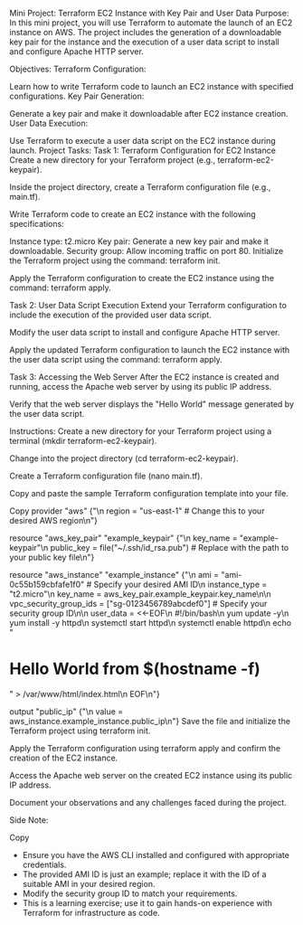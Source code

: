 Mini Project: Terraform EC2 Instance with Key Pair and User Data
Purpose:
In this mini project, you will use Terraform to automate the launch of an EC2 instance on AWS. The project includes the generation of a downloadable key pair for the instance and the execution of a user data script to install and configure Apache HTTP server.

Objectives:
Terraform Configuration:

Learn how to write Terraform code to launch an EC2 instance with specified configurations.
Key Pair Generation:

Generate a key pair and make it downloadable after EC2 instance creation.
User Data Execution:

Use Terraform to execute a user data script on the EC2 instance during launch.
Project Tasks:
Task 1: Terraform Configuration for EC2 Instance
Create a new directory for your Terraform project (e.g., terraform-ec2-keypair).

Inside the project directory, create a Terraform configuration file (e.g., main.tf).

Write Terraform code to create an EC2 instance with the following specifications:

Instance type: t2.micro
Key pair: Generate a new key pair and make it downloadable.
Security group: Allow incoming traffic on port 80.
Initialize the Terraform project using the command: terraform init.

Apply the Terraform configuration to create the EC2 instance using the command: terraform apply.

Task 2: User Data Script Execution
Extend your Terraform configuration to include the execution of the provided user data script.

Modify the user data script to install and configure Apache HTTP server.

Apply the updated Terraform configuration to launch the EC2 instance with the user data script using the command: terraform apply.

Task 3: Accessing the Web Server
After the EC2 instance is created and running, access the Apache web server by using its public IP address.

Verify that the web server displays the "Hello World" message generated by the user data script.

Instructions:
Create a new directory for your Terraform project using a terminal (mkdir terraform-ec2-keypair).

Change into the project directory (cd terraform-ec2-keypair).

Create a Terraform configuration file (nano main.tf).

Copy and paste the sample Terraform configuration template into your file.

Copy
provider "aws" {"\n region = \"us-east-1\" # Change this to your desired AWS region\n"}

resource "aws_key_pair" "example_keypair" {"\n key_name = \"example-keypair\"\n public_key = file(\"~/.ssh/id_rsa.pub\") # Replace with the path to your public key file\n"}

resource "aws_instance" "example_instance" {"\n ami = \"ami-0c55b159cbfafe1f0\" # Specify your desired AMI ID\n instance_type = \"t2.micro\"\n key_name = aws_key_pair.example_keypair.key_name\n\n vpc_security_group_ids = [\"sg-0123456789abcdef0\"] # Specify your security group ID\n\n user_data = <<-EOF\n #!/bin/bash\n yum update -y\n yum install -y httpd\n systemctl start httpd\n systemctl enable httpd\n echo \"<h1>Hello World from $(hostname -f)</h1>\" > /var/www/html/index.html\n EOF\n"}

output "public_ip" {"\n value = aws_instance.example_instance.public_ip\n"}
Save the file and initialize the Terraform project using terraform init.

Apply the Terraform configuration using terraform apply and confirm the creation of the EC2 instance.

Access the Apache web server on the created EC2 instance using its public IP address.

Document your observations and any challenges faced during the project.

Side Note:

Copy

- Ensure you have the AWS CLI installed and configured with appropriate credentials.
- The provided AMI ID is just an example; replace it with the ID of a suitable AMI in your desired region.
- Modify the security group ID to match your requirements.
- This is a learning exercise; use it to gain hands-on experience with Terraform for infrastructure as code.
